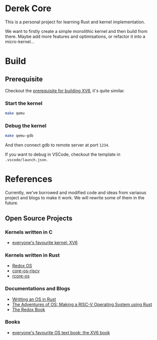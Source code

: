 # Derek Core

This is a personal project for learning Rust and kernel implementation.

We want to firstly create a simple monolithic kernel and then build from there. Maybe add more features and optimisations, or refactor it into a micro-kernel...

# Build
## Prerequisite
Checkout the 
[prerequisite for building XV6](https://pdos.csail.mit.edu/6.828/2020/tools.html), 
it's quite similar.

### Start the kernel
```bash
make qemu
```

### Debug the kernel
```bash
make qemu-gdb
```
And then connect gdb to remote server at port `1234`.

If you want to debug in VSCode, checkout the template in `.vscode/launch.json`.



# References
Currently, we've borrowed and modified code and ideas from variaous project and blogs to make it work. We will rewrite some of them in the future.

## Open Source Projects

### Kernels written in C
- [everyone's favourite kernel: XV6](https://github.com/mit-pdos/xv6-public)

### Kernels written in Rust
- [Redox OS](https://gitlab.redox-os.org/redox-os/redox/)
- [core-os-riscv](https://github.com/skyzh/core-os-riscv)
- [rcore-os](https://github.com/rcore-os/rCore)

### Documentations and Blogs
- [Writting an OS in Rust](https://os.phil-opp.com/)
- [The Adventures of OS: Making a RISC-V Operating System using Rust](https://osblog.stephenmarz.com/)
- [The Redox Book](https://doc.redox-os.org/book/)

### Books
- [everyone's favourite OS text book: the XV6 book](https://pdos.csail.mit.edu/6.828/2023/xv6/book-riscv-rev3.pdf)